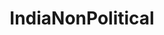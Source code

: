 ---
title: IndiaNonPolitical
crosslinks:
- IndiaSpeaks
- AskReddit
- india
- ComedyIndia
- funny
- IndiaInvestments
- asoiaf
- movies
- gameofthrones
- livven
- Cricket
- philosophy
- AMAAggregator
- IndiaMain
- worldnews
- OutOfTheLoop
- Android
- indianpeoplequora
- sahitya
- me_irl
---